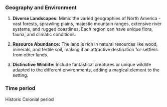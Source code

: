### Geography and Environment

1. **Diverse Landscapes:** Mimic the varied geographies of North America - vast forests, sprawling plains, majestic mountain ranges, extensive river systems, and rugged coastlines. Each region can have unique flora, fauna, and climatic conditions.
    
2. **Resource Abundance:** The land is rich in natural resources like wood, minerals, and fertile soil, making it an attractive destination for settlers from other lands.
    
3. **Distinctive Wildlife:** Include fantastical creatures or unique wildlife adapted to the different environments, adding a magical element to the setting.

### Time period
Historic Colonial period